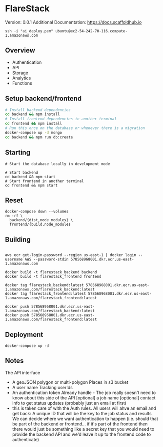 # FlareStack

Version: 0.0.1
Additional Documentation: <https://docs.scaffoldhub.io>

```
ssh -i "ai_deploy.pem" ubuntu@ec2-54-242-70-116.compute-1.amazonaws.com
```

## Overview

- Authentication
- API
- Storage
- Analytics
- Functions

## Setup backend/frontend

```sh
# Install backend dependencies
cd backend && npm install
# Install frontend dependencies in another terminal
cd frontend && npm install
# Run this once on the database or whenever there is a migration
docker-compose up -d mongo
cd backend && npm run db:create
```

## Starting

```
# Start the database locally in development mode

# Start backend
cd backend && npm start
# Start frontend in another terminal
cd frontend && npm start
```

## Reset

```
docker-compose down --volumes
rm -rf \
  backend/{dist,node_modules} \
  frontend/{build,node_modules
```

## Building

```

aws ecr get-login-password --region us-east-1 | docker login --username AWS --password-stdin 578568968001.dkr.ecr.us-east-1.amazonaws.com

docker build -t flarestack_backend backend
docker build -t flarestack_frontend frontend

docker tag flarestack_backend:latest 578568968001.dkr.ecr.us-east-1.amazonaws.com/flarestack_backend:latest
docker tag flarestack_frontend:latest 578568968001.dkr.ecr.us-east-1.amazonaws.com/flarestack_frontend:latest

docker push 578568968001.dkr.ecr.us-east-1.amazonaws.com/flarestack_backend:latest
docker push 578568968001.dkr.ecr.us-east-1.amazonaws.com/flarestack_frontend:latest

```

## Deployment

```
docker-compose up -d
```

## Notes

The API interface

- A geoJSON polygon or multi-polygon
  Places in s3 bucket
- A user name
  Tracking userIds
- An authentication token
  Already handle - The job really soesn't need to know about this side of the API
  [optional] a job name
  [optional] contact info to get status updates (probably just an email at first)
- this is taken care of with the Auth rules. All users will ahve an email
  and get back:
  A unique ID that will be the key to the job status and results
  We can decide where we want authentication to happen (i.e. should that be part of the backend or frontend... if it's part of the frontend then there would just be something like a secret key that you would need to provide the backend API and we'd leave it up to the frontend code to authenticate)
